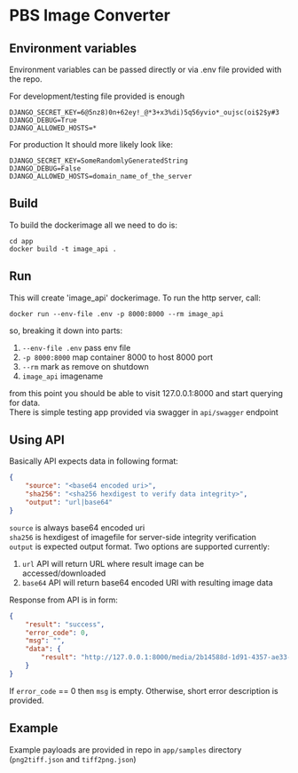 # PBS Image Converter  

## Environment variables

Environment variables can be passed directly or via .env file provided with the repo. 

For development/testing file provided is enough  
```dotenv
DJANGO_SECRET_KEY=6@5nz8)0n+62ey!_@*3+x3%di)5q56yvio*_oujsc(oi$2$y#3
DJANGO_DEBUG=True
DJANGO_ALLOWED_HOSTS=*
```
For production It should more likely look like:  

```dotenv
DJANGO_SECRET_KEY=SomeRandomlyGeneratedString
DJANGO_DEBUG=False
DJANGO_ALLOWED_HOSTS=domain_name_of_the_server
```

## Build

To build the dockerimage all we need to do is:  
```
cd app
docker build -t image_api .
```

## Run
This will create 'image_api' dockerimage. To run the http server, call:  
```
docker run --env-file .env -p 8000:8000 --rm image_api
```
so, breaking it down into parts:  
1. `--env-file .env` pass env file  
2. `-p 8000:8000` map container 8000 to host 8000 port    
3. `--rm` mark as remove on shutdown    
4. `image_api` imagename    

from this point you should be able to visit 127.0.0.1:8000 and start querying for data.  
There is simple testing app provided via swagger in `api/swagger` endpoint

## Using API

Basically API expects data in following format:
```json
{
    "source": "<base64 encoded uri>",
    "sha256": "<sha256 hexdigest to verify data integrity>",
    "output": "url|base64"
}
```
`source` is always base64 encoded uri  
`sha256` is hexdigest of imagefile for server-side integrity verification  
`output` is expected output format. Two options are supported currently:  
1. `url` API will return URL where result image can be accessed/downloaded  
2. `base64` API will return base64 encoded URI with resulting image data  

Response from API is in form:  
```json
{
    "result": "success",
    "error_code": 0,
    "msg": "",
    "data": {
        "result": "http://127.0.0.1:8000/media/2b14588d-1d91-4357-ae33-a9f76d2ef7da.png"
    }
}
```
If `error_code` == 0 then `msg` is empty. Otherwise, short error description is provided.  
  
## Example
Example payloads are provided in repo in `app/samples` directory (`png2tiff.json` and `tiff2png.json`)
